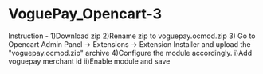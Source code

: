 # VoguePay_Opencart-3
Instruction - 
1)Download zip
2)Rename zip to voguepay.ocmod.zip
3) Go to Opencart Admin Panel -> Extensions -> Extension Installer and upload the "voguepay.ocmod.zip" archive
4)Configure the module accordingly.
  i)Add voguepay merchant id
  ii)Enable module and save
